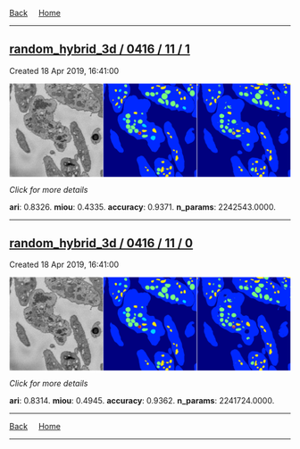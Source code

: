 
[Back](..)&nbsp;&nbsp;&nbsp;&nbsp;&nbsp;[Home](https://leapmanlab.github.io/snapshots)

---

<div class="summary"><a href="1"><h2>random_hybrid_3d / 0416 / 11 / 1</h2></a><p>Created 18 Apr 2019, 16:41:00
</p><a href="1"><img src="1/media/summary.png" align="center"></a><p>
<i>Click for more details</i>
</p></div>

**ari**: 0.8326. **miou**: 0.4335. **accuracy**: 0.9371. **n_params**: 2242543.0000. 

---

<div class="summary"><a href="0"><h2>random_hybrid_3d / 0416 / 11 / 0</h2></a><p>Created 18 Apr 2019, 16:41:00
</p><a href="0"><img src="0/media/summary.png" align="center"></a><p>
<i>Click for more details</i>
</p></div>

**ari**: 0.8314. **miou**: 0.4945. **accuracy**: 0.9362. **n_params**: 2241724.0000. 

---

[Back](..)&nbsp;&nbsp;&nbsp;&nbsp;&nbsp;[Home](https://leapmanlab.github.io/snapshots)

---